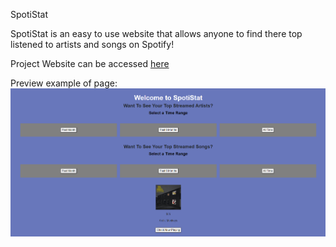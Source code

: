 SpotiStat

SpotiStat is an easy to use website that allows anyone to find there top listened to artists and songs on Spotify!

Project Website can be accessed [here](https://spoti-stat.vercel.app)

Preview example of page:
![alt text](https://github.com/MatthewCurtis4/SpotiStat/blob/master/express/preview.png)
